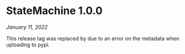 # StateMachine 1.0.0

*January 11, 2022*

This release tag was replaced by [](1.0.1.md) due to an error on the metadata when uploading to
pypi.
